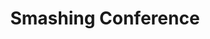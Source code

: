 ---
title: "Smashing Conference"
url: https://smashingconf.com/ny-2019/
location: "New York, NY USA"
start_date: 2019-10-15T08:00:00
end_date: 2019-10-16T18:00:00
zone: "America/New_York"
#hosts:
#  - name: 
#    url: 
#    twitter: 
#judges:
#  - name: 
#    url: 
#    twitter: 
#  - name: 
#    url: 
#    twitter: 
#  - name: 
#    url: 
#    twitter: 
#pitches:
#  - 
#  - 
#  - 
#  - 
#winners:
#  judges: 
#  community: 
---